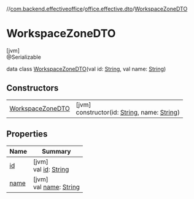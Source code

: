 //[com.backend.effectiveoffice](../../../index.md)/[office.effective.dto](../index.md)/[WorkspaceZoneDTO](index.md)

# WorkspaceZoneDTO

[jvm]\
@Serializable

data class [WorkspaceZoneDTO](index.md)(val id: [String](https://kotlinlang.org/api/latest/jvm/stdlib/kotlin/-string/index.html), val name: [String](https://kotlinlang.org/api/latest/jvm/stdlib/kotlin/-string/index.html))

## Constructors

| | |
|---|---|
| [WorkspaceZoneDTO](-workspace-zone-d-t-o.md) | [jvm]<br>constructor(id: [String](https://kotlinlang.org/api/latest/jvm/stdlib/kotlin/-string/index.html), name: [String](https://kotlinlang.org/api/latest/jvm/stdlib/kotlin/-string/index.html)) |

## Properties

| Name | Summary |
|---|---|
| [id](id.md) | [jvm]<br>val [id](id.md): [String](https://kotlinlang.org/api/latest/jvm/stdlib/kotlin/-string/index.html) |
| [name](name.md) | [jvm]<br>val [name](name.md): [String](https://kotlinlang.org/api/latest/jvm/stdlib/kotlin/-string/index.html) |
